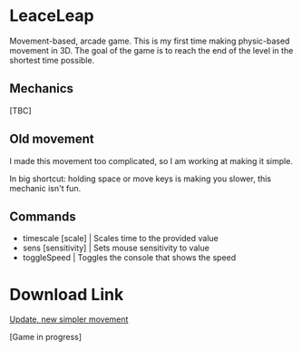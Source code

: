 # LeaceLeap
Movement-based, arcade game. This is my first time making physic-based movement in 3D. The goal of the game is to reach the end of the level in the shortest time possible.

## Mechanics
[TBC]

## Old movement
I made this movement too complicated, so I am working at making it simple.

In big shortcut: holding space or move keys is making you slower, this mechanic isn't fun.


## Commands
 - timescale [scale] | Scales time to the provided value
 - sens [sensitivity] | Sets mouse sensitivity to value
 - toggleSpeed | Toggles the console that shows the speed

# Download Link
[Update, new simpler movement](https://www.dropbox.com/scl/fi/th6oyak1nj0xkwc9j7zx4/LeaceLeap.zip?rlkey=owdr2lt6y0z1fqxnf4dyqu3sg&st=o7ydlif4&dl=1)

[Game in progress]
